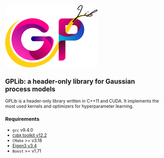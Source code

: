 <img src="./images/gplib_logo.svg" alt="logo" width="300"/>

## GPLib: a header-only library for Gaussian process models
GPLib is a header-only library written in C++11 and CUDA. It implements the most used kernels and optimizers for hyperparameter learning.

### Requirements
* `gcc` v9.4.0
* [`CUDA` toolkit v12.2](https://docs.nvidia.com/cuda/cuda-installation-guide-linux/index.html#pre-installation-actions)
* `CMake` >= v3.18
* [Eigen3 v3.4](https://eigen.tuxfamily.org/index.php?title=Main_Page)
* `Boost` >= v1.71

